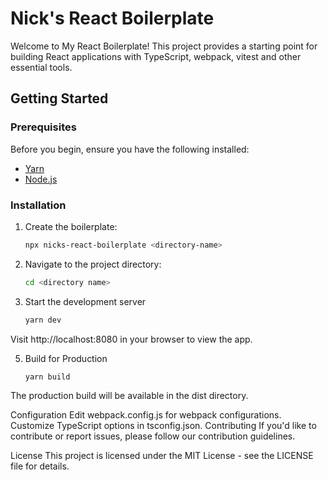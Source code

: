 # Nick's React Boilerplate

Welcome to My React Boilerplate! This project provides a starting point for building React applications with TypeScript, webpack, vitest and other essential tools.

## Getting Started

### Prerequisites

Before you begin, ensure you have the following installed:

- [Yarn](https://yarnpkg.com/)
- [Node.js](https://nodejs.org/)

### Installation

1. Create the boilerplate:

   ```bash
   npx nicks-react-boilerplate <directory-name>

2. Navigate to the project directory:

    ```bash
    cd <directory name>


3. Start the development server

    ```bash
    yarn dev
    
Visit http://localhost:8080 in your browser to view the app.

5. Build for Production

    ```bash
    yarn build

The production build will be available in the dist directory.

Configuration
Edit webpack.config.js for webpack configurations.
Customize TypeScript options in tsconfig.json.
Contributing
If you'd like to contribute or report issues, please follow our contribution guidelines.

License
This project is licensed under the MIT License - see the LICENSE file for details.
